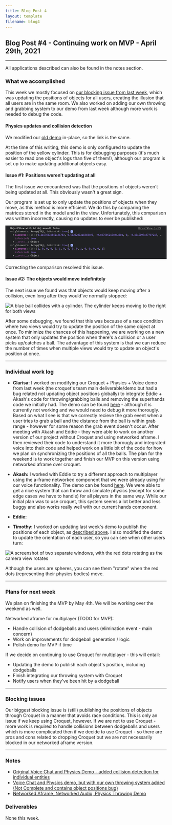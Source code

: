 ```yaml
---
title: Blog Post 4
layout: template
filename: blog4
---
```


## Blog Post #4 - Continuing work on MVP - April 29th, 2021

<hr>

All applications described can also be found in the notes section.

### What we accomplished

This week we mostly focused on [our blocking issue from last week](/xrcapstone21sp-team1/blog3#blocking-issues), which was updating the positions of objects for all users, creating the illusion that all users are in the same room. We also worked on adding our own throwing and grabbing system to our demo from last week although more work is needed to debug the code.

#### Physics updates and collision detection

We modified our [old demo](https://cate-edit.glitch.me/) in-place, so the link is the same.

At the time of this writing, this demo is only configured to update the position of the yellow cylinder. This is for debugging purposes (it's much easier to read one object's logs than five of them!), although our program is set up to make updating additional objects easy.

#### Issue #1: Positions weren't updating at all

The first issue we encountered was that the positions of objects weren't being updated at all. This obviously wasn't a great sign.

Our program is set up to only update the positions of objects when they move, as this method is more efficient. We do this by comparing the matrices stored in the model and in the view. Unfortunately, this comparison was written incorrectly, causing no updates to ever be published:

![Console output showing two different matrices along with the text, "ObjectView with id obj moved? false"](./images/blog4-issue1.png)

Correcting the comparison resolved this issue.

#### Issue #2: The objects would move indefinitely

The next issue we found was that objects would keep moving after a collision, even long after they would've normally stopped:

![A blue ball collides with a cylinder. The cylinder keeps moving to the right for both views](./images/blog4-issue2.gif)

After some debugging, we found that this was because of a race condition where two views would try to update the position of the same object at once. To minimize the chances of this happening, we are working on a new system that only updates the position when there's a collision or a user picks up/catches a ball. The advantage of this system is that we can reduce the number of times when multiple views would try to update an object's position at once.

<hr>

### Individual work log

- **Clarisa:** I worked on modifying our Croquet + Physics + Voice demo from last week (the croquet's team main deliverable/demo but had a bug related not updating object positions globally) to integrate Eddie + Akash's code for throwing/grabbing balls and removing the superhands code we initially had. The demo can be found [here](https://cate-edit-2.glitch.me/) - although it is currently not working and we would need to debug it more thorougly. Based on what I see is that we correctly recieve the grab event when a user tries to grab a ball and the distance from the ball is within grab range - however for some reason the grab event doesn't occur. After meeting with Akash and Eddie - they were able to work on another version of our project without Croquet and using networked aframe. I then reviewed their code to understand it more thorougly and integrated voice into their code and helped work on a little bit of the code for how we plan on synchronizing the positions of all the balls. The plan for the weekend is to work together and finish our MVP on this version using networked aframe over croquet.

- **Akash:** I worked with Eddie to try a different approach to multiplayer using the a-frame networked component that we were already using for our voice functionality. The demo can be found [here](https://aba11.glitch.me/). We were able to get a nice system that can throw and simulate physics (except for some edge cases we have to handle) for all players in the same way. While our initial plan was to use croquet, this system seems a lot better and less buggy and also works really well with our current hands component.

- **Eddie:**

- **Timothy:** I worked on updating last week's demo to publish the positions of each object, as [described above](#physics-updates-and-collision-detection). I also modified the demo to update the orientation of each user, so you can see when other users turn:

![A screenshot of two separate windows, with the red dots rotating as the camera view rotates](./images/rotating_users.gif)

Although the users are spheres, you can see them "rotate" when the red dots (representing their physics bodies) move.

<hr>

### Plans for next week

We plan on finishing the MVP by May 4th. We will be working over the weekend as well.

Networked aframe for multiplayer (TODO for MVP):
 - Handle collision of dodgeballs and users (elimination event - main concern)
 - Work on improvements for dodgeball generation / logic
 - Polish demo for MVP if time

If we decide on continuing to use Croquet for multiplayer - this will entail:
 - Updating the demo to publish each object's position, including dodgeballs
 - Finish integrating our throwing system with Croquet 
 - Notify users when they've been hit by a dodgeball 

<hr>

### Blocking issues

Our biggest blocking issue is (still) publishing the positions of objects through Croquet in a manner that avoids race conditions. This is only an issue if we keep using Croquet, however. If we are not to use Croquet - more work is required to handle collisions between dodgeballs and users which is more complicated then if we decide to use Croquet - so there are pros and cons related to dropping Croquet but we are not necessarily blocked in our networked aframe version.

<hr>

### Notes

- [Original Voice Chat and Physics Demo - added collision detection for individual entities](https://cate-edit.glitch.me/)
- [Voice Chat and Physics demo, but with our own throwing system added (Not Complete and contains object positions bug)](https://cate-edit-2.glitch.me/)
- [Networked Aframe, Networked Audio, Physics Throwing Demo](https://aba11-edit.glitch.me/)

### Deliverables

None this week.
